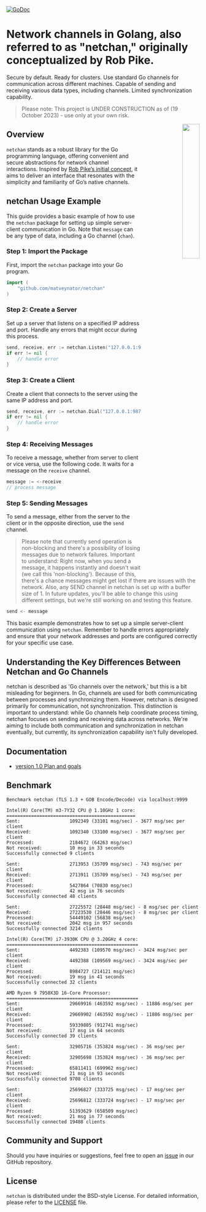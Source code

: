 [![GoDoc](https://godoc.org/github.com/matveynator/netchan?status.svg)](https://godoc.org/github.com/matveynator/netchan?flush=1)

# Network channels in Golang, also referred to as "netchan," originally conceptualized by Rob Pike. 
Secure by default. Ready for clusters. Use standard Go channels for communication across different machines. Capable of sending and receiving various data types, including channels. Limited synchronization capability.

> Please note: This project is UNDER CONSTRUCTION as of (19 October 2023) - use only at your own risk.

<p align="right">
<img align="right" property="og:image" src="https://repository-images.githubusercontent.com/710838463/86ad7361-2608-4a70-9197-e66883eb9914" width="30%">
</p>

## Overview
`netchan` stands as a robust library for the Go programming language, offering convenient and secure abstractions for network channel interactions. Inspired by [Rob Pike’s initial concept](https://github.com/matveynator/netchan-old), it aims to deliver an interface that resonates with the simplicity and familiarity of Go’s native channels.

## netchan Usage Example

This guide provides a basic example of how to use the `netchan` package for setting up simple server-client communication in Go. Note that `message` can be any type of data, including a Go channel (`chan`).

### Step 1: Import the Package
First, import the `netchan` package into your Go program.

```go
import (
    "github.com/matveynator/netchan"
)
```

### Step 2: Create a Server
Set up a server that listens on a specified IP address and port. Handle any errors that might occur during this process.

```go
send, receive, err := netchan.Listen("127.0.0.1:9876")
if err != nil {
    // handle error
}
```

### Step 3: Create a Client
Create a client that connects to the server using the same IP address and port.

```go
send, receive, err := netchan.Dial("127.0.0.1:9876")
if err != nil {
    // handle error
}
```

### Step 4: Receiving Messages
To receive a message, whether from server to client or vice versa, use the following code. It waits for a message on the `receive` channel.

```go
message := <-receive
// process message
```

### Step 5: Sending Messages
To send a message, either from the server to the client or in the opposite direction, use the `send` channel.
> Please note that currently send operation is non-blocking and there's a possibility of losing messages due to network failures. Important to understand: Right now, when you send a message, it happens instantly and doesn't wait (we call this 'non-blocking'). Because of this, there's a chance messages might get lost if there are issues with the network. Also, any SEND channel in netchan is set up with a buffer size of 1. In future updates, you'll be able to change this using different settings, but we're still working on and testing this feature.

```go
send <- message
```

This basic example demonstrates how to set up a simple server-client communication using `netchan`. Remember to handle errors appropriately and ensure that your network addresses and ports are configured correctly for your specific use case.

## Understanding the Key Differences Between Netchan and Go Channels

netchan is  described as 'Go channels over the network,' but this is a bit misleading for beginners. In Go, channels are used for both communicating between processes and synchronizing them. However, netchan is designed primarily for communication, not synchronization. This distinction is important to understand: while Go channels help coordinate process timing, netchan focuses on sending and receiving data across networks. We're aiming to include both communication and synchronization in netchan eventually, but currently, its synchronization capability isn't fully developed.

## Documentation
- [version 1.0 Plan and goals](wiki/v1-plan.md)

## Benchmark 

```
Benchmark netchan (TLS 1.3 + GOB Encode/Decode) via localhost:9999

Intel(R) Core(TM) m3-7Y32 CPU @ 1.10GHz 1 core:
===============================================
Sent:                  1092349 (33101 msg/sec) - 3677 msg/sec per client
Received:              1092340 (33100 msg/sec) - 3677 msg/sec per client
Processed:             2184672 (64263 msg/sec)
Not received:          10 msg in 33 seconds
Successfully connected 9 clients

Sent:                  2713953 (35709 msg/sec) - 743 msg/sec per client
Received:              2713911 (35709 msg/sec) - 743 msg/sec per client
Processed:             5427864 (70830 msg/sec)
Not received:          42 msg in 76 seconds
Successfully connected 48 clients

Sent:                  27225572 (28448 msg/sec) - 8 msg/sec per client
Received:              27223530 (28446 msg/sec) - 8 msg/sec per client
Processed:             54449102 (56838 msg/sec)
Not received:          2042 msg in 957 seconds
Successfully connected 3214 clients

Intel(R) Core(TM) i7-3930K CPU @ 3.20GHz 4 core:
================================================
Sent:                  4492383 (109570 msg/sec) - 3424 msg/sec per client
Received:              4492388 (109569 msg/sec) - 3424 msg/sec per client
Processed:             8984727 (214121 msg/sec)
Not received:          19 msg in 41 seconds
Successfully connected 32 clients

AMD Ryzen 9 7950X3D 16-Core Processor:
================================================
Sent:                  29669916 (463592 msg/sec) - 11886 msg/sec per client
Received:              29669902 (463592 msg/sec) - 11886 msg/sec per client
Processed:             59339805 (912741 msg/sec)
Not received:          17 msg in 64 seconds
Successfully connected 39 clients

Sent:                  32905716 (353824 msg/sec) - 36 msg/sec per client
Received:              32905698 (353824 msg/sec) - 36 msg/sec per client
Processed:             65811411 (699962 msg/sec)
Not received:          21 msg in 93 seconds
Successfully connected 9708 clients

Sent:                  25696827 (333725 msg/sec) - 17 msg/sec per client
Received:              25696812 (333724 msg/sec) - 17 msg/sec per client
Processed:             51393629 (658509 msg/sec)
Not received:          21 msg in 77 seconds
Successfully connected 19488 clients
```

## Community and Support
  Should you have inquiries or suggestions, feel free to open an [issue](https://github.com/matveynator/netchan/issues) in our GitHub repository.

## License
  `netchan` is distributed under the BSD-style License. For detailed information, please refer to the [LICENSE](https://github.com/matveynator/netchan/blob/master/LICENSE) file.

